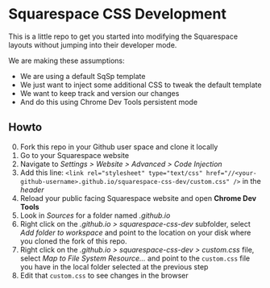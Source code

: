 # Squarespace CSS Development

This is a little repo to get you started into modifying the Squarespace layouts without jumping into their developer mode.

We are making these assumptions:
- We are using a default SqSp template
- We just want to inject some additional CSS to tweak the default template
- We want to keep track and version our changes
- And do this using Chrome Dev Tools persistent mode

## Howto

0. Fork this repo in your Github user space and clone it locally
1. Go to your Squarespace website
2. Navigate to _Settings > Website > Advanced > Code Injection_
3. Add this line: `<link rel="stylesheet" type="text/css" href="//<your-github-username>.github.io/squarespace-css-dev/custom.css" />` in the _header_  
4. Reload your public facing Squarespace website and open **Chrome Dev Tools**
5. Look in _Sources_ for a folder named _<your-github-username>.github.io_
6. Right click on the _<your-github-username>.github.io > squarespace-css-dev_ subfolder, select _Add folder to workspace_ and point to the location on your disk where you cloned the fork of this repo.
7. Right click on the _<your-github-username>.github.io > squarespace-css-dev > custom.css_ file, select _Map to File System Resource…_ and point to the `custom.css` file you have in the local folder selected at the previous step
8. Edit that `custom.css` to see changes in the browser
